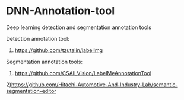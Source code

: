  

# DNN-Annotation-tool
Deep learning detection and segmentation annotation tools






Detection annotation tool:
1) https://github.com/tzutalin/labelImg

Segmentation annotation tools:
1) https://github.com/CSAILVision/LabelMeAnnotationTool

2)https://github.com/Hitachi-Automotive-And-Industry-Lab/semantic-segmentation-editor
